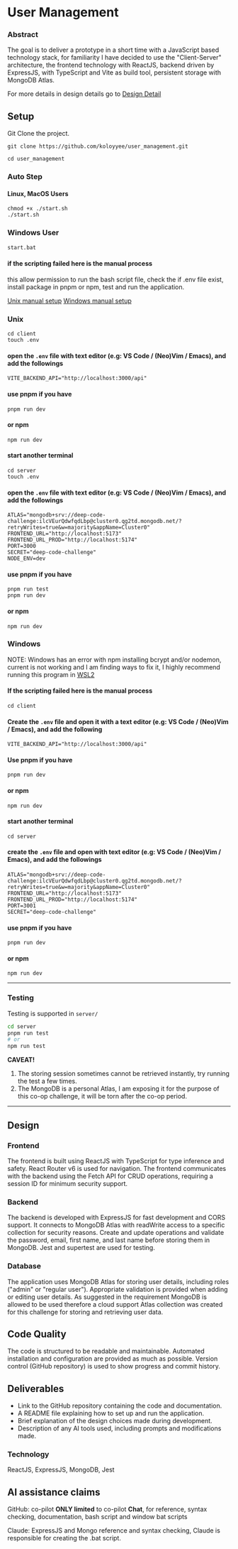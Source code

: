 # User Management

### Abstract

The goal is to deliver a prototype in a short time with a JavaScript based technology stack, for familiarity I have decided to use the "Client-Server" architecture, the frontend technology with ReactJS, backend driven by ExpressJS, with TypeScript and Vite as build tool, persistent storage with MongoDB Atlas.

For more details in design details go to [Design Detail](#design)

## Setup

Git Clone the project.

```
git clone https://github.com/koloyyee/user_management.git
```

`cd user_management`

### Auto Step

#### Linux, MacOS Users

```
chmod +x ./start.sh
./start.sh
```

### Windows User

```sh
start.bat
```

#### if the scripting failed here is the manual process

this allow permission to run the bash script file, check the if .env file exist, install package in pnpm or npm, test and run the application.


[Unix manual setup](#unix)
[Windows manual setup](#windows)

### Unix

```
cd client
touch .env

```

#### open the `.env` file with text editor (e.g: VS Code / (Neo)Vim / Emacs), and add the followings

```
VITE_BACKEND_API="http://localhost:3000/api"
```

#### use pnpm if you have

```pnpm
pnpm run dev
```

#### or npm

```npm
npm run dev
```

#### start another terminal

```
cd server
touch .env
```

#### open the `.env` file with text editor (e.g: VS Code / (Neo)Vim / Emacs), and add the followings

```
ATLAS="mongodb+srv://deep-code-challenge:ilcVEurQdwfqdLbp@cluster0.qg2td.mongodb.net/?retryWrites=true&w=majority&appName=Cluster0"
FRONTEND_URL="http://localhost:5173"
FRONTEND_URL_PROD="http://localhost:5174"
PORT=3000
SECRET="deep-code-challenge"
NODE_ENV=dev
```

#### use pnpm if you have

```pnpm
pnpm run test
pnpm run dev
```

#### or npm

```
npm run dev
```

### Windows
NOTE: Windows has an error with npm installing bcrypt and/or nodemon, current is not working and I am finding ways to fix it, I highly recommend running this program in [WSL2](https://learn.microsoft.com/en-us/windows/wsl/install)

#### If the scripting failed here is the manual process

`cd client`

#### Create the `.env` file and open it with a text editor (e.g: VS Code / (Neo)Vim / Emacs), and add the following

```
VITE_BACKEND_API="http://localhost:3000/api"
```

#### Use pnpm if you have

`pnpm run dev`

#### or npm

```npm
npm run dev
```

#### start another terminal

```
cd server
```

#### create the `.env` file and open with text editor (e.g: VS Code / (Neo)Vim / Emacs), and add the followings

```
ATLAS="mongodb+srv://deep-code-challenge:ilcVEurQdwfqdLbp@cluster0.qg2td.mongodb.net/?retryWrites=true&w=majority&appName=Cluster0"
FRONTEND_URL="http://localhost:5173"
FRONTEND_URL_PROD="http://localhost:5174"
PORT=3001
SECRET="deep-code-challenge"
```

#### use pnpm if you have

```pnpm
pnpm run dev
```

#### or npm

```npm
npm run dev
```
---
### Testing

Testing is supported in `server/`

```sh
cd server
pnpm run test 
# or 
npm run test
```

**CAVEAT!** 
1. The storing session sometimes cannot be retrieved instantly, try running the test a few times.
2. The MongoDB is a personal Atlas, I am exposing it for the purpose of this co-op challenge, it will be torn after the co-op period.


---

## Design

### Frontend

The frontend is built using ReactJS with TypeScript for type inference and safety. React Router v6 is used for navigation. The frontend communicates with the backend using the Fetch API for CRUD operations, requiring a session ID for minimum security support.

### Backend

The backend is developed with ExpressJS for fast development and CORS support. It connects to MongoDB Atlas with readWrite access to a specific collection for security reasons. Create and update operations and validate the password, email, first name, and last name before storing them in MongoDB. Jest and supertest are used for testing.

### Database

The application uses MongoDB Atlas for storing user details, including roles ("admin" or "regular user"). Appropriate validation is provided when adding or editing user details. As suggested in the requirement MongoDB is allowed to be used therefore a cloud support Atlas collection was created for this challenge for storing and retrieving user data.

## Code Quality

The code is structured to be readable and maintainable. Automated installation and configuration are provided as much as possible. Version control (GitHub repository) is used to show progress and commit history.

## Deliverables

- Link to the GitHub repository containing the code and documentation.
- A README file explaining how to set up and run the application.
- Brief explanation of the design choices made during development.
- Description of any AI tools used, including prompts and modifications made.


### Technology

ReactJS, ExpressJS, MongoDB, Jest

## AI assistance claims

GitHub: co-pilot **ONLY limited** to co-pilot **Chat**, for reference, syntax checking, documentation, bash script and window bat scripts

Claude: ExpressJS and Mongo reference and syntax checking, Claude is responsible for creating the .bat script.
